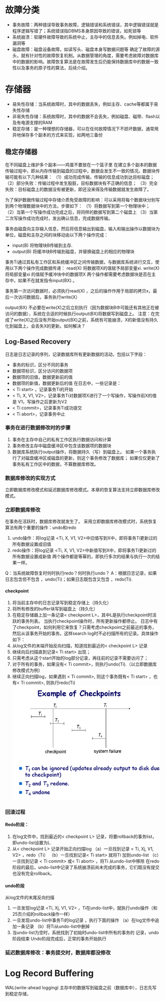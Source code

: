 # 故障分类
- 事务故障：两种错误导致事务故障，逻辑错误和系统错误，其中逻辑错误就是程序逻辑写错了；系统错误指DBMS本身原因导致的错误，如死锁等
- 系统崩溃：软硬件故障导致的系统中止，主存中的信息丢失。例如掉电、软件漏洞等
- 磁盘故障：磁盘设备故障，如读写头、磁盘本身写数据问题等
确定了故障的源头，就有针对性的故障恢复机制。从数据管理的角度，需要考虑故障对数据库中的数据的影响。故障恢复算法是在故障发生后仍能保持数据库中的数据一致性以及事务的原子性的算法，后续介绍。
# 存储器
- 易失性存储：当系统故障时，其中的数据丢失，例如主存、cache等都属于易失性存储
- 非易失性存储：系统故障时，其中的数据不会丢失，例如磁盘、磁带、flash以及有电源支撑的RAM
- 稳定存储：是一种理想的存储器，可以在任何故障情况下不损坏数据，通常用异地保存多个副本的方式来实现，如两地三备份

## 稳定存储器
在不同磁盘上维护多个副本——鸡蛋不要放在一个篮子里
在建立多个副本的数据传输过程中，即从内存传输到磁盘的过程中，数据会发生不一致的情况。数据块传输可能有以下几种结果：
（1）成功完成传输，传输的信息成功到达目标磁盘；
（2）部分失败：传输过程中发生股脏，目标数据块有不正确的信息；
（3）完全失败：目标磁盘上的数据没有被更新，即还没来得及传输数据就发生故障了。

为了保护数据传输过程中存储介质免受故障的影响：可以采用将每个数据块分别写到两个物理数据块中的方法，步骤如下：
（1）将数据写到第一个物理块中；
（2）当第一个写操作成功完成之后，将同样的数据写到第二个磁盘上
（3）当第二次写操作成功完成时，发出确认信息，完成数据传输。


事务由磁盘向主存输入信息，然后将信息输出到磁盘，输入和输出操作以数据块为单位，磁盘和主存之间的块移动由以下两个操作完成：
- input(B) 将物理块B传输到主存.
- output(B) 将缓冲块B传输到磁盘，并替换磁盘上的相应的物理块

事务Ti通过其私有工作区和系统缓冲区之间传输数据，与数据库系统进行交互，使用以下两个操作完成数据传递：
read(X) 将数据项X的值赋予局部变量xi.
write(X) 将局部变量xi 的值赋予缓冲块中的数据项X
两个操作都需要考虑数据块是否在主存中，如果不在就发指令input(BX) 。

事务第一次访问数据时，必须执行read(X) ，之后的操作作用于局部的拷贝x，最后一次访问数据后，事务执行write(X）

output(BX) 不必要在write(X)之后立刻执行（因为数据块B中可能还有其他正在被访问的数据），系统在合适的时候执行output(BX)将数据写到磁盘上。
注意：在完成了write(X)之后没有开始output(BX)之前，系统有可能崩溃，X的新值没有持久化到磁盘上，会丢失X的更新。如何解决？


## Log-Based Recovery
日志是日志记录的序列，记录数据库所有更新数据的活动，包括以下字段：
- 事务的标识，区分不同的事务
- 数据项标识，区分访问的数据项
- 数据项的旧值，数据更新前的值
- 数据项的新值，数据更新后的值
在日志中，一些记录是：
- < Ti  start> ，记录事务Ti的开始
- < Ti, X,  V1,  V2>，记录事务Ti对数据项X进行了一个写操作，写操作前X的值是 V1，写操作之后更新为V2
- < Ti  commit>，记录事务Ti成功提交
- < Ti  abort>，记录事务中止 

### 事务在进行数据修改时的步骤
1. 事务在主存中自己的私有工作区执行数据访问和计算
2. 事务修改主存中磁盘缓冲区中包含该数据项的数据块
3. 数据库系统执行output操作，将数据持久（写）到磁盘上。
如果一个事务执行了对磁盘缓冲区或磁盘的更新，则这个事务修改了数据库；
如果仅仅更新了事务私有工作区中的数据，不算数据库修改。

### 数据库修改的实现方式
立即数据库修改模式和延迟数据库修改模式。本章的恢复算法支持立即数据库修改模式。
### 立即数据库修改
在事务在活跃时，数据库修改就发生了。
采用立即数据库修改模式时，系统恢复算法有两个重要的操作：undo和redo
1. undo操作：将log记录 <Ti, X,  V1,  V2>中旧值写到X中，即将事务Ti更新过的所有数据设置成旧值
2. redo操作：将log记录 <Ti, X,  V1,  V2>中新值写到X中，即将事务Ti更新过的所有数据设置成新值
两个操作都是等幂的，即执行多次的结果与执行一次的结果一样。

Q：当系统故障恢复时何时执行redo？何时执行undo？
A：根据日志记录，如果日志包含<Ti start>但不包含 <Ti commit>，undo(Ti)；如果日志既包含<Ti start>又包含 <Ti commit>，redo(Ti).

#### checkpoint
1. 将当前主存中的日志记录写到稳定存储上（持久化）
2. 将所有修改的buffer块写到磁盘上（持久化）
3. 在稳定存储器上加一条记录< checkpoint L>，其中L是执行checkpoint时活跃的事务列表。
当执行checkpoint操作时，所有更新操作都停止。
日志中有了checkpoint，如何利用它来恢复？只需考虑checkpoint之前最近的事务，然后从该事务开始的事务。这样search log时不必扫描所有的记录。具体操作如下：
1. 从log文件的末端开始反向扫描，知道找到最近的< checkpoint L> 记录
2. 继续向后扫描直到记录< Ti start> 出现；
3. 只需考虑从这个start开始的log部分记录，再往前的记录不需要访问了；
4. 对于所有的事务，如果没有< Ti commit>，则执行undo(Ti).（以立即数据库修改模式为例）
5. 继续正向扫描log，如果遇到 < Ti  commit>, 则这个事务既有< Ti start> ，也有< Ti  commit>, 则执行redo(Ti)
![](Screenshots/../Screenshots/2020-09-01-11-25-22.png)


### 回滚过程
#### Redo阶段：
1. 在log文件中，找到最近的< checkpoint L> 记录，将要rollback的事务list，即undo-list设置为L.
2. 从< checkpoint L> 记录开始正向扫描log
    （a）一旦找到记录 < Ti, Xj,  V1,  V2> ，redo（Ti）
    （b）一旦找到记录< Ti  start> 就将Ti 加到undo-list
    （c）一旦找到记录 < Ti  commit> 或< Ti abort> ，将Ti 从undo-list中移除
在redo阶段的最后，undo-list中记录了系统崩溃前尚未完成的事务，它们既没有提交也没有完全rollback。

#### undo阶段
从log文件的末尾反向扫描
1. 一旦发现log记录 <Ti, Xj,  V1,  V2> ，Ti在undo-list中，就执行undo操作（和25页介绍的rollback操作一样）
2. 一旦发现undo-list中事务Ti的log记录 <Ti start> ，执行下面的操作
      （a）在log文件中追加一条记录<Ti  abort> 
      （b）将Ti从undo-list中删掉
3. 当undo-list为空时，系统找到了初始时undo-list中所有的事务的  <Ti start> 记录，undo阶段结束
Undo阶段完成后，正常的事务开始执行

### 延迟数据库修改：事务提交时，数据库都没修改

# Log Record Buffering
WAL(write-ahead logging)
主存中的数据写到磁盘之前（数据库中），日志先写到稳定存储，
